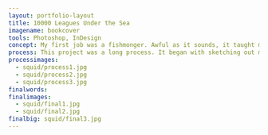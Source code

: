 ```yaml
---
layout: portfolio-layout
title: 10000 Leagues Under the Sea
imagename: bookcover
tools: Photoshop, InDesign
concept: My first job was a fishmonger. Awful as it sounds, it taught me how to find just about anything beautiful. My best party so far trick is filleting a fish. This job was the reason this project was so easy to do. I handled squid all the time, and the texture never failed to amaze me. I had to redesign the cover for 20, 000 Leagues under the Sea, so what better use for squid tentacles then to make a book cover?
process: This project was a long process. It began with sketching out my ideas, and a vector rendition. This wasn’t true to originally what I wanted, and I felt like it was honestly a bit of a failure. Later on, I decided to go with my original idea, which was to get actual squid tentacles and create the letters. I photographed them in pairs of letters, or as many letters as I could. Then I had to combine all the photos into a single image, and I’m still working on the final type.
processimages:
  - squid/process1.jpg
  - squid/process2.jpg
  - squid/process3.jpg
finalwords:
finalimages:
  - squid/final1.jpg
  - squid/final2.jpg
finalbig: squid/final3.jpg
---
```

